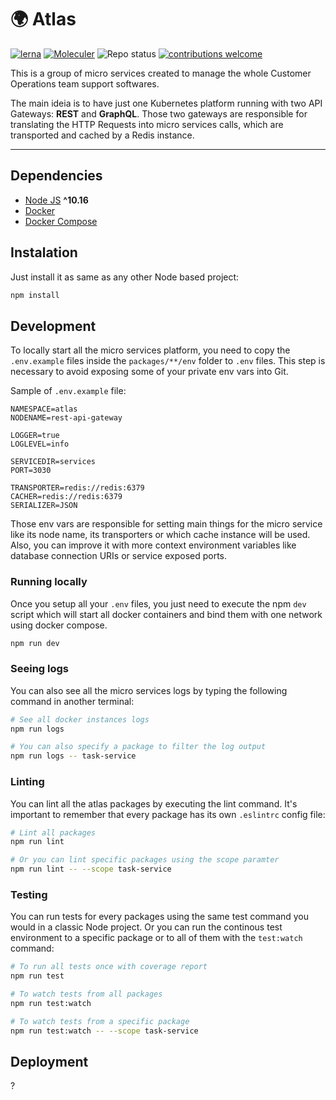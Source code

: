 # 🌍 Atlas

[![lerna](https://img.shields.io/badge/maintained%20with-lerna-cc00ff.svg)](https://lerna.js.org/)
[![Moleculer](https://badgen.net/badge/Powered%20by/Moleculer/0e83cd)](https://moleculer.services)
![Repo status](https://www.repostatus.org/badges/latest/active.svg)
[![contributions welcome](https://img.shields.io/badge/contributions-welcome-brightgreen.svg?style=flat)](https://github.com/dwyl/esta/issues)

This is a group of micro services created to manage the whole Customer Operations team support softwares.

The main ideia is to have just one Kubernetes platform running with two API Gateways: **REST** and **GraphQL**. Those two gateways are responsible for translating the HTTP Requests into micro services calls, which are transported and cached by a Redis instance.

---

## Dependencies

- [Node JS](https://nodejs.org/en/) **^10.16**
- [Docker](https://docs.docker.com/install/linux/docker-ce/ubuntu/)
- [Docker Compose](https://docs.docker.com/compose/install/)

## Instalation

Just install it as same as any other Node based project:

```bash
npm install
```

## Development

To locally start all the micro services platform, you need to copy the `.env.example` files inside the `packages/**/env` folder to `.env` files. This step is necessary to avoid exposing some of your private env vars into Git.

Sample of `.env.example` file:

```
NAMESPACE=atlas
NODENAME=rest-api-gateway

LOGGER=true
LOGLEVEL=info

SERVICEDIR=services
PORT=3030

TRANSPORTER=redis://redis:6379
CACHER=redis://redis:6379
SERIALIZER=JSON
```

Those env vars are responsible for setting main things for the micro service like its node name, its transporters or which cache instance will be used. Also, you can improve it with more context environment variables like database connection URIs or service exposed ports.

### Running locally

Once you setup all your `.env` files, you just need to execute the npm `dev` script which will start all docker containers and bind them with one network using docker compose.

```bash
npm run dev
```

### Seeing logs

You can also see all the micro services logs by typing the following command in another terminal:

```bash
# See all docker instances logs
npm run logs

# You can also specify a package to filter the log output
npm run logs -- task-service
```

### Linting

You can lint all the atlas packages by executing the lint command. It's important to remember that every package has its own `.eslintrc` config file:

```bash
# Lint all packages
npm run lint

# Or you can lint specific packages using the scope paramter
npm run lint -- --scope task-service
```

### Testing

You can run tests for every packages using the same test command you would in a classic Node project. Or you can run the continous test environment to a specific package or to all of them with the `test:watch` command:

```bash
# To run all tests once with coverage report
npm run test

# To watch tests from all packages
npm run test:watch

# To watch tests from a specific package
npm run test:watch -- --scope task-service
```

## Deployment

?

